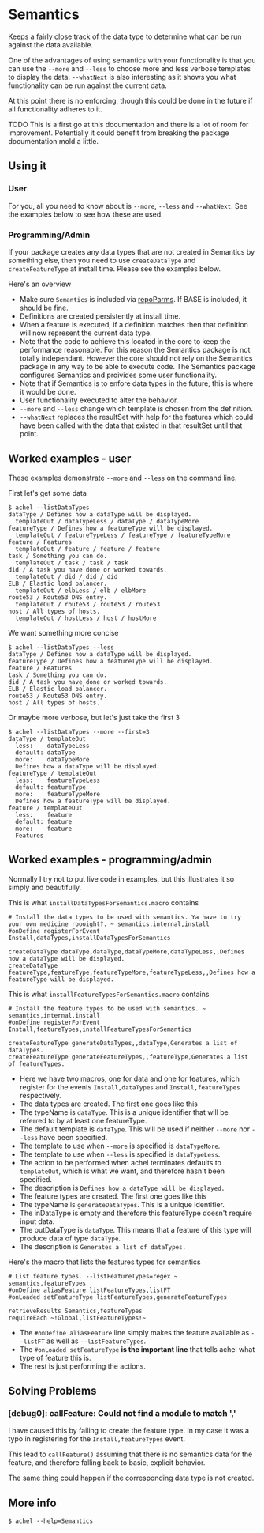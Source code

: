 # Semantics

Keeps a fairly close track of the data type to determine what can be run against the data available.

One of the advantages of using semantics with your functionality is that you can use the `--more` and `--less` to choose more and less verbose templates to display the data. `--whatNext` is also interesting as it shows you what functionality can be run against the current data.

At this point there is no enforcing, though this could be done in the future if all functionality adheres to it.

TODO This is a first go at this documentation and there is a lot of room for improvement. Potentially it could benefit from breaking the package documentation mold a little.

## Using it

### User

For you, all you need to know about is `--more`, `--less` and `--whatNext`. See the examples below to see how these are used.

### Programming/Admin

If your package creates any data types that are not created in Semantics by something else, then you need to use `createDataType` and `createFeatureType` at install time. Please see the examples below.

Here's an overview

* Make sure `Semantics` is included via [repoParms](https://github.com/ksandom/achel/blob/master/docs/programming/creatingARepositoryWithProfiles.md#use-repoparmdefinepackages-to-create-a-profile). If BASE is included, it should be fine.
* Definitions are created persistently at install time.
* When a feature is executed, if a definition matches then that definition will now represent the current data type.
 * Note that the code to achieve this located in the core to keep the performance reasonable. For this reason the Semantics package is not totally independant. However the core should not rely on the Semantics package in any way to be able to execute code. The Semantics package configures Semantics and proivides some user functionality.
 * Note that if Semantics is to enfore data types in the future, this is where it would be done.
* User functionality executed to alter the behavior.
 * `--more` and `--less` change which template is chosen from the definition.
 * `--whatNext` replaces the resultSet with help for the features which could have been called with the data that existed in that resultSet until that point.

## Worked examples - user

These examples demonstrate `--more` and `--less` on the command line.

First let's get some data

    $ achel --listDataTypes
    dataType / Defines how a dataType will be displayed.
      templateOut / dataTypeLess / dataType / dataTypeMore
    featureType / Defines how a featureType will be displayed.
      templateOut / featureTypeLess / featureType / featureTypeMore
    feature / Features
      templateOut / feature / feature / feature
    task / Something you can do.
      templateOut / task / task / task
    did / A task you have done or worked towards.
      templateOut / did / did / did
    ELB / Elastic load balancer.
      templateOut / elbLess / elb / elbMore
    route53 / Route53 DNS entry.
      templateOut / route53 / route53 / route53
    host / All types of hosts.
      templateOut / hostLess / host / hostMore

We want something more concise

    $ achel --listDataTypes --less
    dataType / Defines how a dataType will be displayed.
    featureType / Defines how a featureType will be displayed.
    feature / Features
    task / Something you can do.
    did / A task you have done or worked towards.
    ELB / Elastic load balancer.
    route53 / Route53 DNS entry.
    host / All types of hosts.

Or maybe more verbose, but let's just take the first 3

    $ achel --listDataTypes --more --first=3
    dataType / templateOut
      less:    dataTypeLess 
      default: dataType 
      more:    dataTypeMore 
      Defines how a dataType will be displayed.
    featureType / templateOut
      less:    featureTypeLess 
      default: featureType 
      more:    featureTypeMore 
      Defines how a featureType will be displayed.
    feature / templateOut
      less:    feature 
      default: feature 
      more:    feature 
      Features

## Worked examples - programming/admin

Normally I try not to put live code in examples, but this illustrates it so simply and beautifully.

This is what `installDataTypesForSemantics.macro` contains

    # Install the data types to be used with semantics. Ya have to try your own medicine roooight?. ~ semantics,internal,install
    #onDefine registerForEvent Install,dataTypes,installDataTypesForSemantics
    
    createDataType dataType,dataType,dataTypeMore,dataTypeLess,,Defines how a dataType will be displayed.
    createDataType featureType,featureType,featureTypeMore,featureTypeLess,,Defines how a featureType will be displayed.

This is what `installFeatureTypesForSemantics.macro` contains

    # Install the feature types to be used with semantics. ~ semantics,internal,install
    #onDefine registerForEvent Install,featureTypes,installFeatureTypesForSemantics
    
    createFeatureType generateDataTypes,,dataType,Generates a list of dataTypes.
    createFeatureType generateFeatureTypes,,featureType,Generates a list of featureTypes.

* Here we have two macros, one for data and one for features, which register for the events `Install,dataTypes` and `Install,featureTypes` respectively.
* The data types are created. The first one goes like this
 * The typeName is `dataType`. This is a unique identifier that will be referred to by at least one featureType.
 * The default template is `dataType`. This will be used if neither `--more` nor `--less` have been specified.
 * The template to use when `--more` is specified is `dataTypeMore`.
 * The template to use when `--less` is specified is `dataTypeLess`.
 * The action to be performed when achel terminates defaults to `templateOut`, which is what we want, and therefore hasn't been specified.
 * The description is `Defines how a dataType will be displayed.`
* The feature types are created. The first one goes like this
 * The typeName is `generateDataTypes`. This is a unique identifier.
 * The inDataType is empty and therefore this featureType doesn't require input data.
 * The outDataType is `dataType`. This means that a feature of this type will produce data of type `dataType`.
 * The description is `Generates a list of dataTypes.`

Here's the macro that lists the features types for semantics

    # List feature types. --listFeatureTypes=regex ~ semantics,featureTypes
    #onDefine aliasFeature listFeatureTypes,listFT
    #onLoaded setFeatureType listFeatureTypes,generateFeatureTypes
    
    retrieveResults Semantics,featureTypes
    requireEach ~!Global,listFeatureTypes!~

* The `#onDefine aliasFeature` line simply makes the feature available as `--listFT` as well as `--listFeatureTypes`.
* The `#onLoaded setFeatureType` **is the important line** that tells achel what type of feature this is.
* The rest is just performing the actions.

## Solving Problems

### [debug0]: callFeature: Could not find a module to match ','

I have caused this by failing to create the feature type. In my case it was a typo in registering for the `Install,featureTypes` event.

This lead to `callFeature()` assuming that there is no semantics data for the feature, and therefore falling back to basic, explicit behavior.

The same thing could happen if the corresponding data type is not created.

## More info

`$ achel --help=Semantics`


